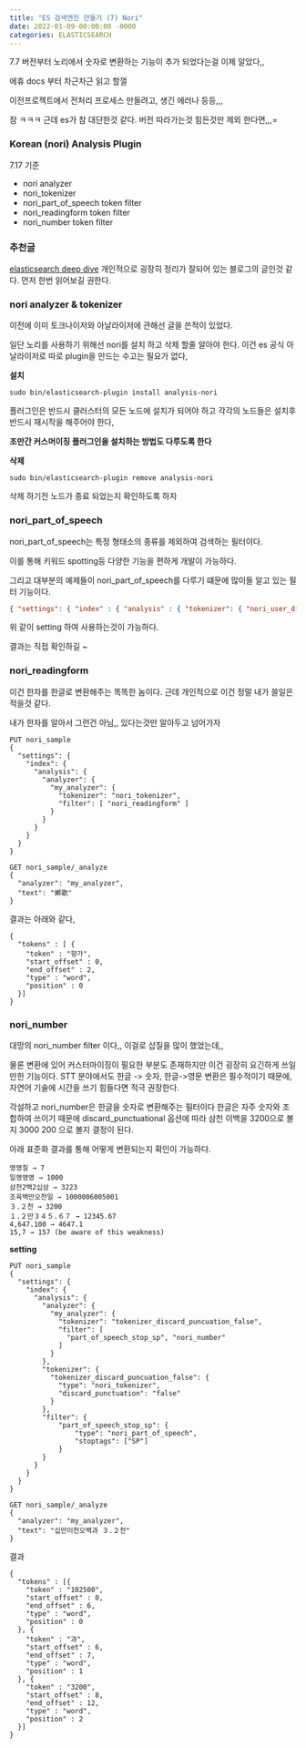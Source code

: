 ```yaml
---
title: "ES 검색엔진 만들기 (7) Nori"
date: 2022-01-09-00:00:00 -0000
categories: ELASTICSEARCH
---
```


7.7 버전부터 노리에서 숫자로 변환하는 기능이 추가 되었다는걸 이제 알았다,,

에휴 docs 부터 차근차근 읽고 할껄

이전프로젝트에서 전처리 프로세스 만들려고, 생긴 에러나 등등,,,

참 ㅋㅋㅋ 근데 es가 참 대단한것 같다. 버전 따라가는것 힘든것만 제외 한다면,,,=

### Korean (nori) Analysis Plugin

7.17 기준
- nori analyzer
- nori_tokenizer
- nori_part_of_speech token filter
- nori_readingform token filter
- nori_number token filter

### 추천글
[elasticsearch deep dive](https://gritmind.blog/2020/07/22/nori_deep_dive/) 개인적으로 굉장히 정리가 잘되어 있는 블로그의 글인것 같다.
먼저 한번 읽어보길 권한다.

### nori analyzer & tokenizer
이전에 이미 토크나이저와 아날라이저에 관해선 글을 쓴적이 있었다.

일단 노리를 사용하기 위해선 nori를 설치 하고 삭제 할줄 알아야 한다. 이건 es 공식 아날라이저로 따로 plugin을 만드는 수고는 필요가 없다,

__설치__
```
sudo bin/elasticsearch-plugin install analysis-nori
```

플러그인은 반드시 클러스터의 모든 노드에 설치가 되어야 하고 각각의 노드들은 설치후 반드시 재시작을 해주어야 한다,

__조만간 커스머이징 플러그인을 설치하는 방법도 다루도록 한다__

__삭제__
```
sudo bin/elasticsearch-plugin remove analysis-nori
```
삭제 하기전 노드가 종료 되었는지 확인하도록 하자


### nori_part_of_speech

nori_part_of_speech는 특정 형태소의 종류를 제외하여 검색하는 필터이다.

이를 통해 키워드 spotting등 다양한 기능을 편하게 개발이 가능하다.

그리고 대부분의 예제들이 nori_part_of_speech를 다루기 떄문에 많이들 알고 있는 필터 기능이다.

```json
{ "settings": { "index" : { "analysis" : { "tokenizer": { "nori_user_dict": { "type": "nori_tokenizer", "decompound_mode": "none", "user_dictionary": "dic/nori_userdict_ko.txt" } }, "analyzer" : { "custom_analyze" : { "type": "custom", "tokenizer" : "nori_user_dict", "filter": [ "my_posfilter" ] } }, "filter": { "my_posfilter": { "type": "nori_part_of_speech", "stoptags": [ "NP", "UNKNOWN" ] } } } } } }
```
위 같이 setting 하여 사용하는것이 가능하다.

결과는 직접 확인하길 ~

### nori_readingform

이건 한자를 한글로 변환해주는 똑똑한 놈이다.
근데 개인적으로 이건 정말 내가 쓸일은 적을것 같다.

내가 한자를 알아서 그런건 아님,, 
있다는것만 알아두고 넘어가자

```
PUT nori_sample
{
  "settings": {
    "index": {
      "analysis": {
        "analyzer": {
          "my_analyzer": {
            "tokenizer": "nori_tokenizer",
            "filter": [ "nori_readingform" ]
          }
        }
      }
    }
  }
}

GET nori_sample/_analyze
{
  "analyzer": "my_analyzer",
  "text": "鄕歌"      
}
```

결과는 아래와 같다,
```
{
  "tokens" : [ {
    "token" : "향가",     
    "start_offset" : 0,
    "end_offset" : 2,
    "type" : "word",
    "position" : 0
  }]
}
```


### nori_number
대망의 nori_number filter 이다,, 
이걸로 삽질을 많이 했었는데,,

물론 변환에 있어 커스터마이징이 필요한 부분도 존재하지만 이건 굉장히 요긴하게 쓰일만한 기능이다.
STT 분야에서도 한글 -> 숫자, 한글->영문 변환은 필수적이기 때문에, 자연어 기술에 시간을 쓰기 힘들다면 적극 권장한다.

각설하고 nori_number은 한글을 숫자로 변환해주는 필터이다
한글은 자주 숫자와 조합하여 쓰이기 때문에 discard_punctuational 옵션에 따라 삼천 이백을 3200으로 볼지 3000 200 으로 볼지 결정이 된다.

아래 표준화 결과를 통해 어떻게 변환되는지 확인이 가능하다.
```
영영칠 → 7
일영영영 → 1000
삼천2백2십삼 → 3223
조육백만오천일 → 1000006005001
３.２천 → 3200
１.２만３４５.６７ → 12345.67
4,647.100 → 4647.1
15,7 → 157 (be aware of this weakness)
```

__setting__
```
PUT nori_sample
{
  "settings": {
    "index": {
      "analysis": {
        "analyzer": {
          "my_analyzer": {
            "tokenizer": "tokenizer_discard_puncuation_false",
            "filter": [
              "part_of_speech_stop_sp", "nori_number"
            ]
          }
        },
        "tokenizer": {
          "tokenizer_discard_puncuation_false": {
            "type": "nori_tokenizer",
            "discard_punctuation": "false"
          }
        },
        "filter": {
            "part_of_speech_stop_sp": {
                "type": "nori_part_of_speech",
                "stoptags": ["SP"]
            }
        }
      }
    }
  }
}

GET nori_sample/_analyze
{
  "analyzer": "my_analyzer",
  "text": "십만이천오백과 ３.２천"
}
```


결과
```
{
  "tokens" : [{
    "token" : "102500",
    "start_offset" : 0,
    "end_offset" : 6,
    "type" : "word",
    "position" : 0
  }, {
    "token" : "과",
    "start_offset" : 6,
    "end_offset" : 7,
    "type" : "word",
    "position" : 1
  }, {
    "token" : "3200",
    "start_offset" : 8,
    "end_offset" : 12,
    "type" : "word",
    "position" : 2
  }]
}
```